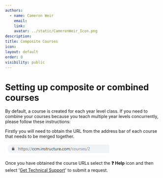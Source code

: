 ```yaml
---
authors:
  - name: Cameron Weir
    email: 
    link: 
    avatar: ../static/CameronWeir_Icon.png
description: 
title: Composite Courses
icon: 
layout: default
order: 0
visibility: public
---
```

# Setting up composite or combined courses

By default, a course is created for each year level class. If you need to combine your courses because you teach multiple year levels concurrently, please follow these instructions:

Firstly you will need to obtain the URL from the address bar of each course that needs to be merged together.

![Copy the URL from the desired courses](../static/LearnerLink/CompositeCourses.png "URL Example")

Once you have obtained the course URLs select the **:question: Help** icon and then select '[Get Technical Support](https://ccm-learnerlink.paperform.co/)' to submit a request.